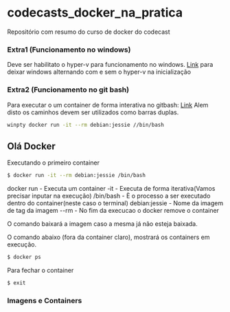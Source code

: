 # codecasts_docker_na_pratica

Repositório com resumo do curso de docker do codecast

### Extra1 (Funcionamento no windows)

Deve ser habilitato o hyper-v para funcionamento no windows.
[Link](https://www.lambda3.com.br/2013/01/fazendo-virtualbox-e-hyper-v-coexistirem-no-windows-8/
) para deixar windows alternando com e sem o hyper-v na inicialização

### Extra2 (Funcionamento no git bash)

Para executar o um container de forma interativa no gitbash: [Link](https://www.lambda3.com.br/2013/01/fazendo-virtualbox-e-hyper-v-coexistirem-no-windows-8/
)
Alem disto os caminhos devem ser utilizados como barras duplas.
```sh
winpty docker run -it --rm debian:jessie //bin/bash
```

## Olá Docker

Executando o primeiro container

```sh
$ docker run -it --rm debian:jessie /bin/bash
```
docker run - Executa um container
-it - Executa de forma iterativa(Vamos precisar inputar na execução)
/bin/bash - È o processo a ser executado dentro do container(neste caso o terminal)
debian:jessie - Nome da imagem de tag da imagem
--rm - No fim da execucao o docker remove o container

O comando baixará a imagem caso a mesma já não esteja baixada.

O comando abaixo (fora da container claro), mostrará os containers em execução.

```sh
$ docker ps
```

Para fechar o container

```sh
$ exit
```

### Imagens e Containers
